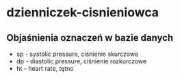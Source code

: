 # dzienniczek-cisnieniowca
## Objaśnienia oznaczeń w bazie danych
* sp - systolic pressure, ciśnienie skurczowe
* dp - diastolic pressure, ciśnienie rozkurczowe
* ht - heart rate, tętno
